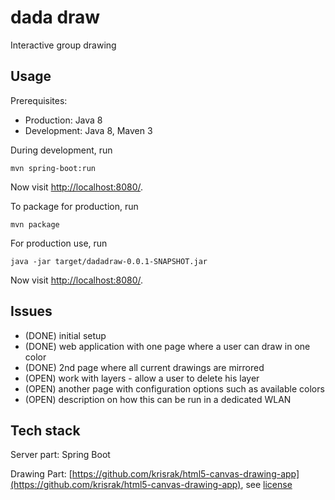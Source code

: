 # dada draw

Interactive group drawing

## Usage

Prerequisites: 
- Production: Java 8
- Development: Java 8, Maven 3

During development, run

    mvn spring-boot:run
    
Now visit [http://localhost:8080/](http://localhost:8080/).

To package for production, run

    mvn package

For production use, run

    java -jar target/dadadraw-0.0.1-SNAPSHOT.jar

Now visit [http://localhost:8080/](http://localhost:8080/).

## Issues

- (DONE) initial setup
- (DONE) web application with one page where a user can draw in one color
- (DONE) 2nd page where all current drawings are mirrored
- (OPEN) work with layers - allow a user to delete his layer
- (OPEN) another page with configuration options such as available colors
- (OPEN) description on how this can be run in a dedicated WLAN

## Tech stack

Server part: Spring Boot

Drawing Part: [https://github.com/krisrak/html5-canvas-drawing-app](https://github.com/krisrak/html5-canvas-drawing-app), see [license](LICENSE.drawing.md)
